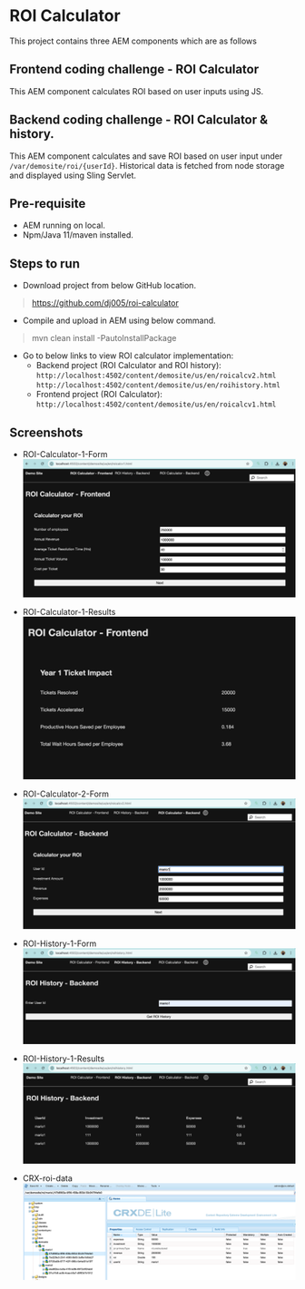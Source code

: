 # ROI Calculator

This project contains three AEM components which are as follows
## Frontend coding challenge - ROI Calculator
This AEM component calculates ROI based on user inputs using JS.
## Backend coding challenge - ROI Calculator & history.
This AEM component calculates and save ROI based on user input under `/var/demosite/roi/{userId}`. Historical data is fetched from node storage and displayed using Sling Servlet.

## Pre-requisite

* AEM running on local.
* Npm/Java 11/maven installed.

## Steps to run

* Download project from below GitHub location.

> https://github.com/dj005/roi-calculator

* Compile and upload in AEM using below command.

> mvn clean install -PautoInstallPackage

* Go to below links to view ROI calculator implementation:
	* Backend project (ROI Calculator and ROI history):
`http://localhost:4502/content/demosite/us/en/roicalcv2.html`
`http://localhost:4502/content/demosite/us/en/roihistory.html`
	* Frontend project (ROI Calculator):
`http://localhost:4502/content/demosite/us/en/roicalcv1.html`

## Screenshots

* ROI-Calculator-1-Form
![ROI-Calculator-1-Form](https://github.com/dj005/screenshots/blob/main/ROI-Calculator-1-Form.png "ROI-Calculator-1-Form")

* ROI-Calculator-1-Results
![ROI-Calculator-1-Results](https://github.com/dj005/screenshots/blob/main/ROI-Calculator-1-Results.png "ROI-Calculator-1-Results")

* ROI-Calculator-2-Form
![ROI-Calculator-2-Form](https://github.com/dj005/screenshots/blob/main/ROI-Calculator-2-Form.png "ROI-Calculator-2-Form")

* ROI-History-1-Form
![ROI-History-1-Form](https://github.com/dj005/screenshots/blob/main/ROI-History-1-Form.png "ROI-History-1-Form")

* ROI-History-1-Results
![ROI-History-1-Results](https://github.com/dj005/screenshots/blob/main/ROI-History-1-Results.png "ROI-History-1-Results")

* CRX-roi-data
![CRX-roi-data](https://github.com/dj005/screenshots/blob/main/CRX-roi-data.png "CRX-roi-data")